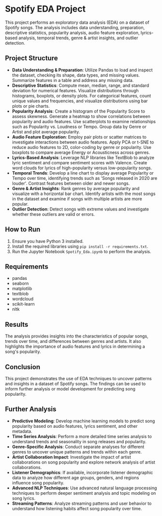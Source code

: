 # Spotify EDA Project

This project performs an exploratory data analysis (EDA) on a dataset of Spotify songs. The analysis includes data understanding, preparation, descriptive statistics, popularity analysis, audio feature exploration, lyrics-based analysis, temporal trends, genre & artist insights, and outlier detection.

## Project Structure

- **Data Understanding & Preparation**: Utilize Pandas to load and inspect the dataset, checking its shape, data types, and missing values. Summarize features in a table and address any missing data.
- **Descriptive Statistics**: Compute mean, median, range, and standard deviation for numerical features. Visualize distributions through histograms, boxplots, or density plots. For categorical features, count unique values and frequencies, and visualize distributions using bar plots or pie charts.
- **Popularity Analysis**: Create a histogram of the Popularity Score to assess skewness. Generate a heatmap to show correlations between popularity and audio features. Use scatterplots to examine relationships such as Popularity vs. Loudness or Tempo. Group data by Genre or Artist and plot average popularity.
- **Audio Feature Exploration**: Employ pair plots or scatter matrices to investigate interactions between audio features. Apply PCA or t-SNE to reduce audio features to 2D, color-coding by genre or popularity. Use boxplots to compare average Energy or Acousticness across genres.
- **Lyrics-Based Analysis**: Leverage NLP libraries like TextBlob to analyze lyric sentiment and compare sentiment scores with Valence. Create word clouds for lyrics of high-popularity versus low-popularity songs.
- **Temporal Trends**: Develop a line chart to display average Popularity or Tempo over time, identifying trends such as 'Songs released in 2020 are louder'. Contrast features between older and newer songs.
- **Genre & Artist Insights**: Rank genres by average popularity and visualize with a horizontal bar chart. Identify artists with the most songs in the dataset and examine if songs with multiple artists are more popular.
- **Outlier Detection**: Detect songs with extreme values and investigate whether these outliers are valid or errors.

## How to Run

1. Ensure you have Python 3 installed.
2. Install the required libraries using `pip install -r requirements.txt`.
3. Run the Jupyter Notebook `Spotify_Eda.ipynb` to perform the analysis.

## Requirements

- pandas
- seaborn
- matplotlib
- textblob
- wordcloud
- scikit-learn
- nltk

## Results

The analysis provides insights into the characteristics of popular songs, trends over time, and differences between genres and artists. It also highlights the importance of audio features and lyrics in determining a song's popularity.

## Conclusion

This project demonstrates the use of EDA techniques to uncover patterns and insights in a dataset of Spotify songs. The findings can be used to inform further analysis or model development for predicting song popularity.

## Further Analysis

- **Predictive Modeling**: Develop machine learning models to predict song popularity based on audio features, lyrics sentiment, and other metadata.
- **Time Series Analysis**: Perform a more detailed time series analysis to understand trends and seasonality in song releases and popularity.
- **Genre-Specific Analysis**: Conduct separate analyses for different genres to uncover unique patterns and trends within each genre.
- **Artist Collaboration Impact**: Investigate the impact of artist collaborations on song popularity and explore network analysis of artist collaborations.
- **Listener Demographics**: If available, incorporate listener demographic data to analyze how different age groups, genders, and regions influence song popularity.
- **Advanced NLP Techniques**: Use advanced natural language processing techniques to perform deeper sentiment analysis and topic modeling on song lyrics.
- **Streaming Patterns**: Analyze streaming patterns and user behavior to understand how listening habits affect song popularity over time.

